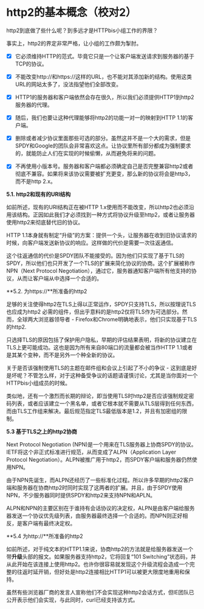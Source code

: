 # http2的基本概念（校对2）

http2到底做了些什么呢？到多远才是HTTPbis小组工作的界限？

事实上，http2的界定非常严格，让小组的工作颇为掣肘。 <!-- 上面两段有点怪怪的 -->

* [X] 它必须维持HTTP的范式。毕竟它只是一个让客户端发送请求到服务器的基于TCP的协议。

* [X] 不能改变http://和https://这样的URL，也不能对其添加新的结构。使用这类URL的网站太多了，没法指望他们全部改变。

* [X] HTTP1的服务器和客户端依然会存在很久，所以我们必须提供HTTP1到http2服务器的代理。

* [X] 随后，我们也要让这种代理能够将http2的功能一对一的映射到HTTP 1.1的客户端。

* [X] 删除或者减少协议里面那些可选的部分。虽然这并不是一个大的需求，但是SPDY和Google的团队会非常喜欢这点。让协议里所有部分都成为强制要求的，就能防止人们在实现的时候偷懒，从而避免将来的问题。

* [X] 不再使用小版本号。服务器和客户端都必须确定自己是否完整兼容http2或者彻底不兼容。如果将来该协议需要被扩充更变，那么新的协议将会是http3，而不是http 2.x。

**5.1. http2和现有的URI结构**

如前所述，现有的URI结构正在被HTTP 1.x使用而不能改变，所以http2也必须沿用该结构。正因如此我们才必须找到一种方式将协议升级至http2，或者让服务器使用http2来彻底替代旧的协议。<!-- 调整了语序 -->

HTTP 1.1本身就有制定“升级”的方案：提供一个头，让服务器在收到旧协议请求的时候，向客户端发送新协议的响应。这样做的代价是需要一次往返通信。

这个往返通信的代价是SPDY团队不能接受的。因为他们只实现了基于TLS的SPDY，所以他们也只开发了一个TLS的扩展来简化协议的协商。这个扩展被称作NPN（Next Protocol Negotiation），通过它，服务器通知客户端所有他支持的协议，从而让客户端从中选择一个合适的。

**5.2. 为https://**所准备的http2<!--这节比较复杂，需要review-->

足够的关注使得http2在TLS上得以正常运作<!-- 前面这句怎么翻译好？ -->，SPDY只支持TLS，所以按理说TLS也应成为http2 必需的组件，但出乎意料的是http2仅将TLS作为可选部分。然而，全球两大浏览器领导者 - Firefox和Chrome明确地表示，他们只实现基于TLS的http2.

只选择TLS的原因包括了保护用户隐私，早期的评估结果表明，将新的协议建立在TLS上更可能成功。这也是因为所有来自80端口的流量都会被当作HTTP 1.1或者是其某个变种，而不是另外一个种全新的协议。<!-- 这一句话的翻译也值得商榷 -->

关于是否该强制使用TLS的主题在邮件组和会议上引起了不小的争议 - 这到底是好是坏呢？不管怎么样，对于这种备受争议的话题请谨慎讨论，尤其是当你面对一个HTTPbis小组成员的时候。

类似地，还有一个激烈而长期的辩论，即当使用TLS时http2是否应该强制规定密码列表，或者应该建立一个黑名单，或者它根本就不需要从TLS层得到任何东西，而由TLS工作组来解决。最后规范指定TLS最低版本是1.2，并且有加密组的限制。<!-- 这段也翻译的不太好 -->


**5.3 基于TLS之上的http2协商**<!-- 这个标题翻译的不好 -->

Next Protocol Negotiation (NPN)是一个用来在TLS服务器上协商SPDY的协议。IETF将这个非正式标准进行规范，从而变成了ALPN（Application Layer Protocol Negotiation）。ALPN被推广用于http2，而SPDY客户端和服务器仍然使用NPN。

由于NPN先诞生，而ALPN还经历了一些标准化过程。所以许多早期的http2客户端和服务器在协商http2时同时实现了这两者的扩展。并且，由于SPDY使用NPN，不少服务器同时提供SPDY和http2来支持NPN和APLN。<!-- 后一句有点莫名其妙 -->

ALPN和NPN的主要区别在于谁持有会话协议的决定权，ALPN是由客户端给服务器发送一个协议优先级列表，由服务器最终选择一个合适的。而NPN则正好相反，是客户端有最终决定权。


**5.4 为http://**所准备的http2

如前所述，对于纯文本的HTTP1.1来说，协商http2的方法就是给服务器发送一个带**升级**头部的报文。如果服务器支持http2，它将回复“101 Switching”状态码，并从此开始在该连接上使用http2。也许你很容易就发现这个升级流程会造成一个完整的往返时延开销，但好处是http2连接相比HTTP1可以被更大限度地重用和保持。

虽然有些浏览器厂商的发言人宣称他们不会实现这种http2会话方式，但IE团队已公开表示他们会实现，与此同时，curl已经支持该方式。

<!-- 整个这一章的翻译质量都堪忧 -->

